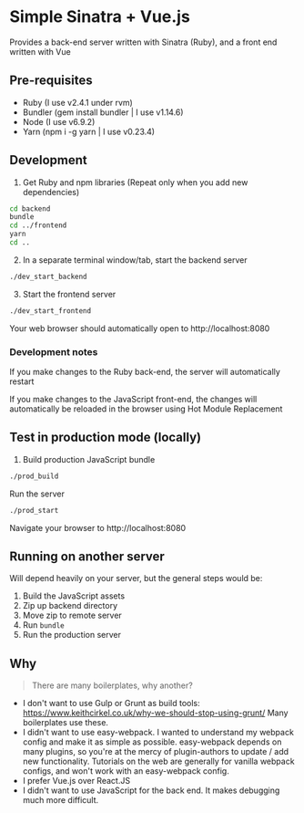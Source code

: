 # Simple Sinatra + Vue.js

Provides a back-end server written with Sinatra (Ruby), and a front end written with Vue

## Pre-requisites

* Ruby (I use v2.4.1 under rvm)
* Bundler (gem install bundler | I use v1.14.6)
* Node (I use v6.9.2)
* Yarn (npm i -g yarn | I use v0.23.4)

## Development

1. Get Ruby and npm libraries (Repeat only when you add new dependencies)

```bash
cd backend
bundle
cd ../frontend
yarn
cd ..
```

2. In a separate terminal window/tab, start the backend server

```bash
./dev_start_backend
```

3. Start the frontend server

```bash
./dev_start_frontend
```

Your web browser should automatically open to http://localhost:8080

### Development notes

If you make changes to the Ruby back-end, the server will automatically restart

If you make changes to the JavaScript front-end, the changes will automatically be reloaded in the browser using Hot Module Replacement

## Test in production mode (locally)

1. Build production JavaScript bundle

```bash
./prod_build
```

Run the server

```bash
./prod_start
```

Navigate your browser to http://localhost:8080

## Running on another server

Will depend heavily on your server, but the general steps would be:

1. Build the JavaScript assets
2. Zip up backend directory
3. Move zip to remote server
4. Run `bundle`
5. Run the production server

## Why

> There are many boilerplates, why another?

* I don't want to use Gulp or Grunt as build tools: https://www.keithcirkel.co.uk/why-we-should-stop-using-grunt/  Many boilerplates use these.
* I didn't want to use easy-webpack.  I wanted to understand my webpack config and make it as simple as possible.  easy-webpack depends on many plugins, so you're at the mercy of plugin-authors to update / add new functionality.  Tutorials on the web are generally for vanilla webpack configs, and won't work with an easy-webpack config.
* I prefer Vue.js over React.JS
* I didn't want to use JavaScript for the back end.  It makes debugging much more difficult.
